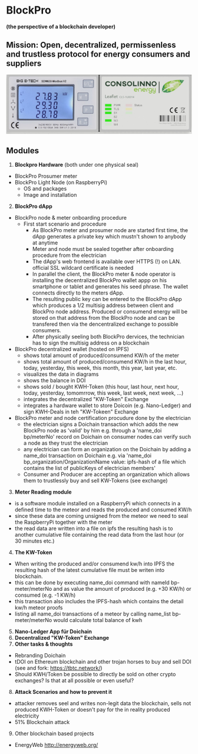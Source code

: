 # BlockPro
**(the perspective of a blockchain developer)**

## Mission: Open, decentralized, permissenless and trustless protocol for energy consumers and suppliers

![Consollino Prosumer Node](./Consollino.png)

## Modules
1. **Blockpro Hardware** (both under one physical seal)
  - BlockPro Prosumer meter
  - BlockPro Light Node (on RaspberryPi)
    - OS and packages
    - Image and installation
2. **BlockPro dApp**
  - BlockPro node & meter onboarding procedure
    - First start scenario and procedure
      - As BlockPro meter and prosumer node are started first time, the dApp generates a private key which mustn't shown to anybody at anytime
      - Meter and node must be sealed together after onboarding procedure from the electrician
      - The dApp's web frontend is available over HTTPS (!) on LAN. official SSL wildcard certificate is needed
      - In parallel the client, the BlockPro meter & node operator is installing the decentralized BlockPro wallet appp on his smartphone or tablet and generates his seed phrase. The wallet connects directly to the meters dApp.
      - The resulting public key can be entered to the BlockPro dApp which produces a 1/2 multisig address between client and BlockPro node address. Produced or consumend energy will be stored on that address from the BlockPro node and can be transfered then via the dencentralized exchange to possible consumers.
      - After physically seeling both BlockPro dervices, the technician has to sign the multisig address on a blockchain
  - BlockPro decentralized wallet (hosted on IPFS)
      - shows total amount of produced/consumend KW/h of the meter
      - shows total amount of produced/consumend KW/h in the last hour, today, yesterday, this week, this month, this year, last year, etc.
      - visualizes the data in diagrams
      - shows the balance in DOI
      - shows sold / bought KWH-Token (this hour, last hour, next hour, today, yesterday, tomomrrow, this week, last week, next week, ...)
      - integrates the decentralized "KW-Token" Exchange
      - integrates a hardware wallet to store Doicoin (e.g. Nano-Ledger) and sign KWH-Deals in teh "KW-Tokeen" Exchange
  - BlockPro meter and node certification procudure done by the electrician
      - the electrician signs a Doichain transaction which adds the new BlockPro node as 'valid' by him e.g. through a 'name_doi bp/meterNo' record on Doichain on consumer nodes can verify such a node as they trust the electrician
      - any electrician can form an organization on the Doichain by adding a name_doi transaction on Doichain e.g. via 'name_doi bp_organization/OrganizationName value: ipfs-hash of a file which contains the list of publicKeys of electrician members'
      - Consumer and Producer are accepting an organization which allows them to trustlessly buy and sell KW-Tokens (see exchange)
3. **Meter Reading module**
  - is a software module installed on a RaspberryPi which connects in a defined time to the meteor and reads the produced and consumed KW/h
  - since these data are coming unsigned from the meteor we need to seal the RaspberryPi together with the meter
  - the read data are written into a file on ipfs the resulting hash is to another cumulative file containing the read data from the last hour (or 30 minutes etc.)
4. **The KW-Token**
  - When writing the produced and/or consumend kw/h into IPFS the resulting hash of the latest cumulative file must be writen into blockchain. 
  - this can be done by executing name_doi command with nameId bp-meter/meterNo and as value the amount of produced (e.g. +30 KW/h) or consumed (e.g. -1 KW/h)
  - this transaction also includes the IPFS-hash which contains the detail kw/h meteor proofs
  - listing all name_doi transactions of a meteor by calling name_list bp-meter/meterNo would calculate total balance of kwh
5. **Nano-Ledger App für Doichain**
6. **Decentralized "KW-Token" Exchange**
7. **Other tasks & thoughts**
  - Rebranding Doichain
  - tDOI on Ethereum blockchain and other trojan horses to buy and sell DOI (see and fork: https://tbtc.network/) 
  - Should KWH/Token be possible to directly be sold on other crypto exchanges? Is that at all possible or even useful? 
8. **Attack Scenarios and how to prevent it**
  - attacker removes seel and writes non-legit data the blockchain, sells not produced KWH-Token or doesn't pay for the in reality produced electricity
  - 51% Blockchain attack
9. Other blockchain based projects
  - EnergyWeb http://energyweb.org/
